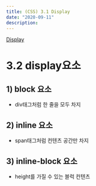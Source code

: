 ```yaml
---
title: (CSS) 3.1 Display
date: "2020-09-11"
description: 
---
```

 
[Display](https://developer.mozilla.org/ko/docs/Web/CSS/display)

# 3.2 display요소
## 1) block 요소
- div태그처럼 한 줄을 모두 차지 
## 2) inline 요소
- span태그처럼 컨텐츠 공간만 차지
## 3) inline-block 요소
- height를 가질 수 있는 블럭 컨텐츠



